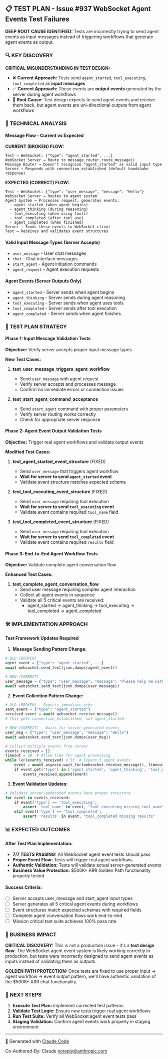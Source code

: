 ## 📋 TEST PLAN - Issue #937 WebSocket Agent Events Test Failures

**DEEP ROOT CAUSE IDENTIFIED:** Tests are incorrectly trying to send agent events as input messages instead of triggering workflows that generate agent events as output.

### 🔍 KEY DISCOVERY

**CRITICAL MISUNDERSTANDING IN TEST DESIGN:**
- ❌ **Current Approach:** Tests send `agent_started`, `tool_executing`, `tool_completed` as **input messages**
- ✅ **Correct Approach:** These events are **output events** generated by the server during agent workflows
- 🎯 **Root Cause:** Test design expects to send agent events and receive them back, but agent events are uni-directional outputs from agent workflows

### 🔧 TECHNICAL ANALYSIS

#### Message Flow - Current vs Expected

**CURRENT (BROKEN) FLOW:**
```
Test → WebSocket: {"type": "agent_started", ...}
WebSocket Server → Route to message_router.route_message()
Message Router → Doesn't recognize "agent_started" as valid input type
Server → Responds with connection_established (default handshake response)
```

**EXPECTED (CORRECT) FLOW:**
```
Test → WebSocket: {"type": "user_message", "message": "Hello"}
WebSocket Server → Routes to agent system
Agent System → Processes request, generates events:
  - agent_started (when agent begins)
  - agent_thinking (during reasoning)
  - tool_executing (when using tools)
  - tool_completed (after tool use)
  - agent_completed (when finished)
Server → Sends these events to WebSocket client
Test → Receives and validates event structures
```

#### Valid Input Message Types (Server Accepts)
- `user_message` - User chat messages
- `chat` - Chat interface messages
- `start_agent` - Agent initiation commands
- `agent_request` - Agent execution requests

#### Agent Events (Server Outputs Only)
- `agent_started` - Server sends when agent begins
- `agent_thinking` - Server sends during agent reasoning
- `tool_executing` - Server sends when agent uses tools
- `tool_completed` - Server sends after tool execution
- `agent_completed` - Server sends when agent finishes

### 🎯 TEST PLAN STRATEGY

#### Phase 1: Input Message Validation Tests
**Objective:** Verify server accepts proper input message types

**New Test Cases:**
1. **test_user_message_triggers_agent_workflow**
   - Send `user_message` with agent request
   - Verify server accepts and processes message
   - Confirm no immediate errors or connection issues

2. **test_start_agent_command_acceptance**
   - Send `start_agent` command with proper parameters
   - Verify server routing works correctly
   - Check for appropriate server response

#### Phase 2: Agent Event Output Validation Tests
**Objective:** Trigger real agent workflows and validate output events

**Modified Test Cases:**
1. **test_agent_started_event_structure** (FIXED)
   - Send `user_message` that triggers agent workflow
   - **Wait for server to send `agent_started` event**
   - Validate event structure matches expected schema

2. **test_tool_executing_event_structure** (FIXED)
   - Send `user_message` requiring tool execution
   - **Wait for server to send `tool_executing` event**
   - Validate event contains required `tool_name` field

3. **test_tool_completed_event_structure** (FIXED)
   - Send `user_message` requiring tool execution
   - **Wait for server to send `tool_completed` event**
   - Validate event contains required `results` field

#### Phase 3: End-to-End Agent Workflow Tests
**Objective:** Validate complete agent conversation flow

**Enhanced Test Cases:**
1. **test_complete_agent_conversation_flow**
   - Send user message requiring complex agent interaction
   - Collect all agent events in sequence
   - Validate all 5 critical events are received:
     - agent_started → agent_thinking → tool_executing → tool_completed → agent_completed

### 🛠️ IMPLEMENTATION APPROACH

#### Test Framework Updates Required

1. **Message Sending Pattern Change:**
```python
# OLD (BROKEN)
agent_event = {"type": "agent_started", ...}
await websocket.send_text(json.dumps(agent_event))

# NEW (CORRECT)
user_message = {"type": "user_message", "message": "Please help me with X"}
await websocket.send_text(json.dumps(user_message))
```

2. **Event Collection Pattern Change:**
```python
# OLD (BROKEN) - Expects immediate echo
sent_event = {"type": "agent_started"}
received_event = await websocket.receive_message()
# This gets connection_established, not agent_started

# NEW (CORRECT) - Waits for server-generated events
user_msg = {"type": "user_message", "message": "Hello"}
await websocket.send_text(json.dumps(user_msg))

# Collect multiple events from server
events_received = []
timeout = 30  # Allow time for agent processing
while len(events_received) < 5:  # Expect 5 agent events
    event = await asyncio.wait_for(websocket.receive_message(), timeout)
    if event.get('type') in ['agent_started', 'agent_thinking', 'tool_executing', 'tool_completed', 'agent_completed']:
        events_received.append(event)
```

3. **Event Validation Updates:**
```python
# Validate server-generated events have proper structure
for event in events_received:
    if event['type'] == 'tool_executing':
        assert 'tool_name' in event, "tool_executing missing tool_name"
    elif event['type'] == 'tool_completed':
        assert 'results' in event, "tool_completed missing results"
```

### 📊 EXPECTED OUTCOMES

#### After Test Plan Implementation:
- **7/7 TESTS PASSING:** All WebSocket agent event tests should pass
- **Proper Event Flow:** Tests will trigger real agent workflows
- **Authentic Validation:** Tests will validate actual server-generated events
- **Business Value Protection:** $500K+ ARR Golden Path functionality properly tested

#### Success Criteria:
- [ ] Server accepts user_message and start_agent input types
- [ ] Server generates all 5 critical agent events during workflows
- [ ] Event structures match expected schemas with required fields
- [ ] Complete agent conversation flows work end-to-end
- [ ] Mission critical test suite achieves 100% pass rate

### 🚨 BUSINESS IMPACT

**CRITICAL DISCOVERY:** This is not a production issue - it's a **test design flaw**. The WebSocket agent event system is likely working correctly in production, but tests were incorrectly designed to send agent events as inputs instead of validating them as outputs.

**GOLDEN PATH PROTECTION:** Once tests are fixed to use proper input → agent workflow → event output pattern, we'll have authentic validation of the $500K+ ARR chat functionality.

### 🔄 NEXT STEPS

1. **Execute Test Plan:** Implement corrected test patterns
2. **Validate Test Logic:** Ensure new tests trigger real agent workflows
3. **Run Test Suite:** Verify all WebSocket agent event tests pass
4. **Staging Validation:** Confirm agent events work properly in staging environment

---
🤖 Generated with [Claude Code](https://claude.ai/code)

Co-Authored-By: Claude <noreply@anthropic.com>